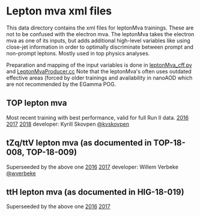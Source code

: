 # Lepton mva xml files
This data directory contains the xml files for leptonMva trainings.
These are not to be confused with the electron mva. The leptonMva takes
the electron mva as one of its inputs, but adds additional high-level variables
like using close-jet information in order to optimally discriminate between
prompt and non-prompt leptons. Mostly used in top physics analyses.

Preparation and mapping of the input variables is done in
[leptonMva\_cff.py](EgammaAnalysis/TnPTreeProducer/python/leptonMva_cff.py) and [LeptonMvaProducer.cc](EgammaAnalysis/TnPTreeProducer/plugings/LeptonMvaProducer.cc)
Note that the leptonMva's often uses outdated effective areas (forced by older trainings and availability in nanoAOD which are not recommended by the EGamma POG.

## TOP lepton mva 
Most recent training with best performance, valid for full Run II data.
[2016](el_TOP16_BDTG.weights.xml)
[2017](el_TOP17_BDTG.weights.xml)
[2018](el_TOP18_BDTG.weights.xml)
developer: Kyrill Skovpen [@kvskovpen](https://github.com/kskovpen)

## tZq/ttV lepton mva (as documented in TOP-18-008, TOP-18-009)
Superseeded by the above one
[2016](el_tZqTTV16_BDTG.weights.xml)
[2017](el_tZqTTV17_BDTG.weights.xml)
developer: Willem Verbeke [@wverbeke](https:://github.com/wverbeke/)

## ttH lepton mva (as documented in HIG-18-019)
Superseeded by the above one
[2016](el_ttH16_BDTG.weights.xml)
[2017](el_ttH17_BDTG.weights.xml)
